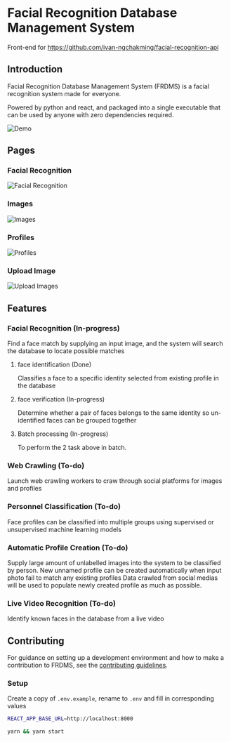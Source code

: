 # Facial Recognition Database Management System

Front-end for <https://github.com/ivan-ngchakming/facial-recognition-api>

## Introduction

Facial Recognition Database Management System (FRDMS) is a facial recognition system made for everyone.

Powered by python and react, and packaged into a single executable that can be used by anyone with zero dependencies required.

![Demo](./docs/demo.gif)

## Pages

### Facial Recognition

![Facial Recognition](./docs/rec.png)

### Images

![Images](./docs/images.png)

### Profiles

![Profiles](./docs/profiles.PNG)

### Upload Image

![Upload Images](./docs/upload.png)

## Features

### Facial Recognition (In-progress)

Find a face match by supplying an input image, and the system will search the database to locate possible matches

1. face identification (Done)

   Classifies a face to a specific identity selected from existing profile in the database

2. face verification (In-progress)

   Determine whether a pair of faces belongs to the same identity
   so un-identified faces can be grouped together

3. Batch processing (In-progress)

   To perform the 2 task above in batch.

### Web Crawling (To-do)

Launch web crawling workers to craw through social platforms for images and profiles

### Personnel Classification (To-do)

Face profiles can be classified into multiple groups using supervised or unsupervised machine learning models

### Automatic Profile Creation (To-do)

Supply large amount of unlabelled images into the system to be classified by person.
New unnamed profile can be created automatically when input photo fail to match any existing profiles
Data crawled from social medias will be used to populate newly created profile as much as possible.

### Live Video Recognition (To-do)

Identify known faces in the database from a live video

## Contributing

For guidance on setting up a development environment and how to make a contribution to FRDMS, see the [contributing guidelines](./CONTRIBUTING.md).

### Setup

Create a copy of `.env.example`, rename to `.env` and fill in corresponding values

```bash
REACT_APP_BASE_URL=http://localhost:8000
```

```bash
yarn && yarn start
```
